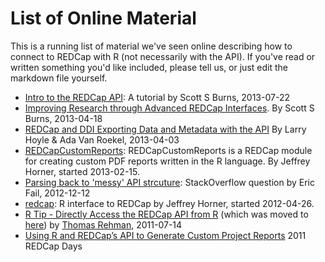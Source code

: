 List of Online Material
==============================================

This is a running list of material we've seen online describing how to connect to REDCap with R (not necessarily with the API).  If you've read or written something you'd like included, please tell us, or just edit the markdown file yourself.
* [Intro to the REDCap API](http://sburns.org/2013/07/22/intro-to-redcap-api.html): A tutorial by Scott S Burns, 2013-07-22
* [Improving Research through Advanced REDCap Interfaces](https://github.com/sburns/advanced-redcap-interfaces/blob/master/slides.md). By Scott S Burns, 2013-04-18
* [REDCap and DDI Exporting Data and Metadata with the API](https://hdl.handle.net/1808/11047) By Larry Hoyle & Ada Van Roekel, 2013-04-03
* [REDCapCustomReports](https://github.com/jeffreyhorner/REDCapCustomReports): REDCapCustomReports is a REDCap module for creating custom PDF reports written in the R language. By Jeffrey Horner, started 2013-02-15.
* [Parsing back to 'messy' API strcuture](https://stackoverflow.com/questions/12393004/parsing-back-to-messy-api-strcuture): StackOverflow question by Eric Fail, 2012-12-12
* [redcap](https://github.com/jeffreyhorner/redcap): R interface to REDCap by Jeffrey Horner, started 2012-04-26.
* [R Tip - Directly Access the REDCap API from R](https://plus.google.com/+ThomasRehman/posts/U3fVCTV4EdQ) (which was moved to [here](https://www.thomasrehman.net/2011/07/14/r-tip-directly-access-the-redcap-api-from-r/)) by [Thomas Rehman](https://plus.google.com/+ThomasRehman/posts), 2011-07-14
* [Using R and REDCap’s API to Generate Custom Project Reports](https://www.ctspedia.org/wiki/pub/CTSpedia/ReproducibleResearchMethodology/REDCap.Day.2011.TerriScott.pdf) 2011 REDCap Days
